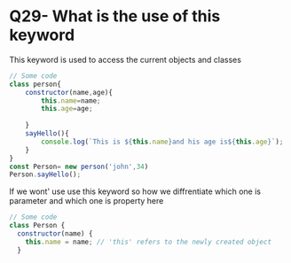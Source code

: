 # Q29- What is the use of this keyword

This keyword is used to access the current objects and classes

```javascript
// Some code
class person{
    constructor(name,age){
        this.name=name;
        this.age=age;
        
    }
    sayHello(){
        console.log(`This is ${this.name}and his age is${this.age}`);
    }
}
const Person= new person('john',34)
Person.sayHello();
```

If we wont' use use this keyword so how we diffrentiate which one is parameter and which one is property here

```javascript
// Some code
class Person {
  constructor(name) {
    this.name = name; // 'this' refers to the newly created object
  }
  
```
